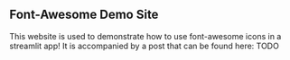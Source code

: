 ## Font-Awesome Demo Site
This website is used to demonstrate how to use font-awesome icons in a streamlit app!
It is accompanied by a post that can be found here: TODO
